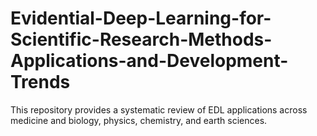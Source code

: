 # Evidential-Deep-Learning-for-Scientific-Research-Methods-Applications-and-Development-Trends
This repository provides a systematic review of EDL applications across medicine and biology, physics, chemistry, and earth sciences.
